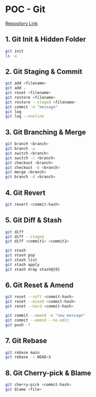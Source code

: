 # POC - Git

[Repository Link](https://github.com/raj-thombare2/task1)

## 1. Git Init & Hidden Folder

```bash
git init
ls -a
```

## 2. Git Staging & Commit

```bash
git add <filename>
git add .
git reset <filename>
git restore <filename>
git restore --staged <filename>
git commit -m "message"
git log
git log --oneline
```

## 3. Git Branching & Merge

```bash
git branch <branch>
git branch -a
git switch <branch>
git switch -c <branch>
git checkout <branch>
git checkout -b <branch>
git merge <branch>
git branch -d <branch>
```

## 4. Git Revert

```bash
git revert <commit-hash>
```

## 5. Git Diff & Stash

```bash
git diff
git diff --staged
git diff <commit1> <commit2>

git stash
git stash pop
git stash list
git stash apply
git stash drop stash@{0}
```

## 6. Git Reset & Amend

```bash
git reset --soft <commit-hash>
git reset --mixed <commit-hash>
git reset --hard <commit-hash>

git commit --amend -m "new message"
git commit --amend --no-edit
git push -f
```

## 7. Git Rebase

```bash
git rebase main
git rebase -i HEAD~3
```

## 8. Git Cherry-pick & Blame

```bash
git cherry-pick <commit-hash>
git blame <file>
```
